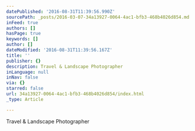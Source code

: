 ```yaml
---
datePublished: '2016-08-31T11:39:56.990Z'
sourcePath: _posts/2016-03-07-34a13927-0064-4ac1-bfb3-468b4026d854.md
inFeed: true
authors: []
hasPage: true
keywords: []
author: []
dateModified: '2016-08-31T11:39:56.167Z'
title: ''
publisher: {}
description: Travel & Landscape Photographer
inLanguage: null
inNav: false
via: {}
starred: false
url: 34a13927-0064-4ac1-bfb3-468b4026d854/index.html
_type: Article

---
```

Travel & Landscape Photographer
